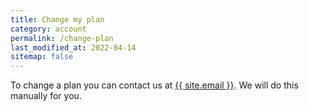 ```yaml
---
title: Change my plan
category: account
permalink: /change-plan
last_modified_at: 2022-04-14
sitemap: false
---
```


To change a plan you can contact us at <a href="mailto:{{ site.email }}">{{ site.email }}</a>. We will do this manually for you.
